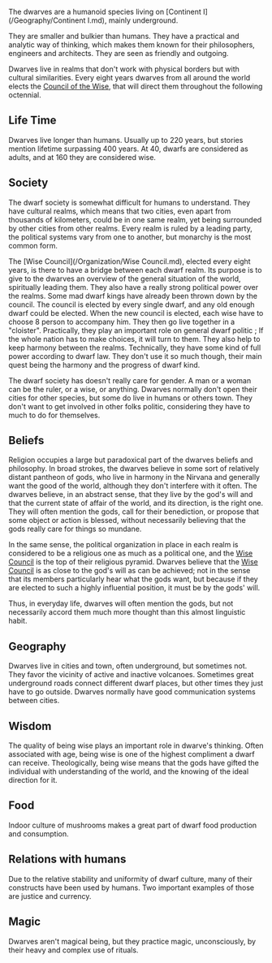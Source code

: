 The dwarves are a humanoid species living on [Continent I](/Geography/Continent I.md), mainly underground.


They are smaller and bulkier than humans.
They have a practical and analytic way of thinking, which makes them known for their philosophers, engineers and architects.
They are seen as friendly and outgoing.

Dwarves live in realms that don't work with physical borders but with cultural similarities.
Every eight years dwarves from all around the world elects the  [Council of the Wise](), that will direct them throughout the following octennial.

## Life Time

Dwarves live longer than humans.
Usually up to 220 years, but stories mention lifetime surpassing 400 years.
At 40, dwarfs are considered as adults, and at 160 they are considered wise. 

## Society

The dwarf society is somewhat difficult for humans to understand.
They have cultural realms, which means that two cities, even apart from thousands of kilometers, could be in one same realm, yet being surrounded by other cities from other realms.
Every realm is ruled by a leading party, the political systems vary from one to another, but monarchy is the most common form.

The [Wise Council](/Organization/Wise Council.md), elected every eight years, is there to have a bridge between each dwarf realm.
Its purpose is to give to the dwarves an overview of the general situation of the world, spiritually leading them.
They also have a really strong political power over the realms. 
Some mad dwarf kings have already been thrown down by the council. 
The council is elected by every single dwarf, and any old enough dwarf could be elected. 
When the new council is elected, each wise have to choose 8 person to accompany him.
They then go live together in a "cloister".
Practically, they play an important role on general dwarf politic ; If the whole nation has to make choices, it will turn to them.
They also help to keep harmony between the realms.
Technically, they have some kind of full power according to dwarf law.
They don't use it so much though, their main quest being the harmony and the progress of dwarf kind.

The dwarf society has doesn't really care for gender.
A man or a woman can be the ruler, or a wise, or anything. 
Dwarves normally don't open their cities for other species, but some do live in humans or others town.
They don't want to get involved in other folks politic, considering they have to much to do for themselves.

## Beliefs

Religion occupies a large but paradoxical part of the dwarves beliefs and philosophy.
In broad strokes, the dwarves believe in some sort of relatively distant pantheon of gods, who live in harmony in the Nirvana and generally want the good of the world, although they don't interfere with it often.
The dwarves believe, in an abstract sense, that they live by the god's will and that the current state of affair of the world, and its direction, is the right one.
They will often mention the gods, call for their benediction, or propose that some object or action is blessed, without necessarily believing that the gods really care for things so mundane.

In the same sense, the political organization in place in each realm is considered to be a religious one as much as a political one, and the [Wise Council]() is the top of their religious pyramid.
Dwarves believe that the [Wise Council]() is as close to the god's will as can be achieved; not in the sense that its members particularly hear what the gods want, but because if they are elected to such a highly influential position, it must be by the gods' will.

Thus, in everyday life, dwarves will often mention the gods, but not necessarily accord them much more thought than this almost linguistic habit.

## Geography

Dwarves live in cities and town, often underground, but sometimes not.
They favor the vicinity of active and inactive volcanoes.
Sometimes great underground roads connect different dwarf places, but other times they just have to go outside.
Dwarves normally have good communication systems between cities.


## Wisdom

The quality of being wise plays an important role in dwarve's thinking.
Often associated with age, being wise is one of the highest compliment a dwarf can receive.
Theologically, being wise means that the gods have gifted the individual with understanding of the world, and the knowing of the ideal direction for it.


## Food
Indoor culture of mushrooms makes a great part of dwarf food production and consumption.


## Relations with humans

Due to the relative stability and uniformity of dwarf culture, many of their constructs have been used by humans. 
Two important examples of those are justice and currency.

## Magic

Dwarves aren't magical being, but they practice magic, unconsciously, by their heavy and complex use of rituals.




